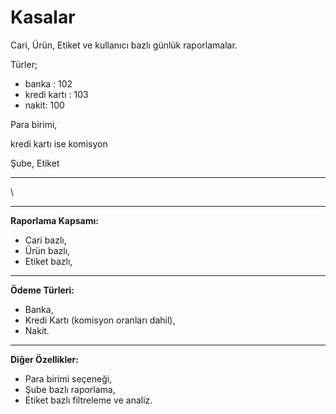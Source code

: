# Kasalar

Cari, Ürün, Etiket ve kullanıcı bazlı günlük raporlamalar.

Türler;

* banka : 102
* kredi kartı : 103
* nakit: 100

Para birimi,&#x20;

kredi kartı ise komisyon

Şube, Etiket

***

\


***

**Raporlama Kapsamı:**

* Cari bazlı,
* Ürün bazlı,
* Etiket bazlı,

***

**Ödeme Türleri:**

* Banka,
* Kredi Kartı (komisyon oranları dahil),
* Nakit.&#x20;

***

**Diğer Özellikler:**

* Para birimi seçeneği,
* Şube bazlı raporlama,
* Etiket bazlı filtreleme ve analiz.
